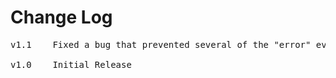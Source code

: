 # Change Log
<pre>
v1.1	Fixed a bug that prevented several of the "error" events from firing. [MOD-533]

v1.0    Initial Release
